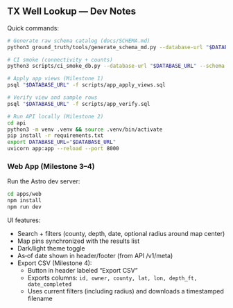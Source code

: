 ## TX Well Lookup — Dev Notes

Quick commands:

```bash
# Generate raw schema catalog (docs/SCHEMA.md)
python3 ground_truth/tools/generate_schema_md.py --database-url "$DATABASE_URL" --schema ground_truth --out docs/SCHEMA.md

# CI smoke (connectivity + counts)
python3 scripts/ci_smoke_db.py --database-url "$DATABASE_URL" --schema ground_truth

# Apply app views (Milestone 1)
psql "$DATABASE_URL" -f scripts/app_apply_views.sql

# Verify view and sample rows
psql "$DATABASE_URL" -f scripts/app_verify.sql

# Run API locally (Milestone 2)
cd api
python3 -m venv .venv && source .venv/bin/activate
pip install -r requirements.txt
export DATABASE_URL="$DATABASE_URL"
uvicorn app:app --reload --port 8000
```


### Web App (Milestone 3–4)

Run the Astro dev server:

```bash
cd apps/web
npm install
npm run dev
```

UI features:
- Search + filters (county, depth, date, optional radius around map center)
- Map pins synchronized with the results list
- Dark/light theme toggle
- As‑of date shown in header/footer (from API /v1/meta)
- Export CSV (Milestone 4):
  - Button in header labeled “Export CSV”
  - Exports columns: `id, owner, county, lat, lon, depth_ft, date_completed`
  - Uses current filters (including radius) and downloads a timestamped filename

